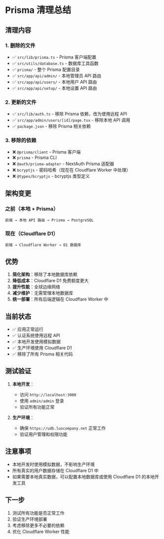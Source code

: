 # Prisma 清理总结

## 清理内容

### 1. 删除的文件
- ✅ `src/lib/prisma.ts` - Prisma 客户端配置
- ✅ `src/utils/database.ts` - 数据库工具函数
- ✅ `prisma/` - 整个 Prisma 配置目录
- ✅ `src/app/api/admin/` - 本地管理员 API 路由
- ✅ `src/app/api/users/` - 本地用户 API 路由
- ✅ `src/app/api/setup/` - 本地设置 API 路由

### 2. 更新的文件
- ✅ `src/lib/auth.ts` - 移除 Prisma 依赖，改为使用远程 API
- ✅ `src/app/admin/users/[id]/page.tsx` - 移除本地 API 调用
- ✅ `package.json` - 移除 Prisma 相关依赖

### 3. 移除的依赖
- ❌ `@prisma/client` - Prisma 客户端
- ❌ `prisma` - Prisma CLI
- ❌ `@auth/prisma-adapter` - NextAuth Prisma 适配器
- ❌ `bcryptjs` - 密码哈希（现在在 Cloudflare Worker 中处理）
- ❌ `@types/bcryptjs` - bcryptjs 类型定义

## 架构变更

### 之前（本地 + Prisma）
```
前端 → 本地 API 路由 → Prisma → PostgreSQL
```

### 现在（Cloudflare D1）
```
前端 → Cloudflare Worker → D1 数据库
```

## 优势

1. **简化架构**：移除了本地数据库依赖
2. **降低成本**：Cloudflare D1 免费额度更大
3. **提升性能**：全球边缘网络
4. **减少维护**：无需管理本地数据库
5. **统一部署**：所有后端逻辑在 Cloudflare Worker 中

## 当前状态

- ✅ 应用正常运行
- ✅ 认证系统使用远程 API
- ✅ 本地开发使用模拟数据
- ✅ 生产环境使用 Cloudflare D1
- ✅ 移除了所有 Prisma 相关代码

## 测试验证

1. **本地开发**：
   - 访问 `http://localhost:3000`
   - 使用 `admin/admin` 登录
   - 验证所有功能正常

2. **生产环境**：
   - 确保 `https://udb.luocompany.net` 正常工作
   - 验证用户管理和权限功能

## 注意事项

- 本地开发时使用模拟数据，不影响生产环境
- 所有真实的用户数据存储在 Cloudflare D1 中
- 如果需要本地真实数据，可以配置本地数据库或使用 Cloudflare D1 的本地开发工具

## 下一步

1. 测试所有功能是否正常工作
2. 验证生产环境部署
3. 考虑移除更多不必要的依赖
4. 优化 Cloudflare Worker 性能 